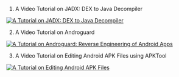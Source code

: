 1) A Video Tutorial on JADX: DEX to Java Decompiler

[![A Tutorial on JADX: DEX to Java Decompiler](https://i9.ytimg.com/vi_webp/WfL53todv90/mqdefault.webp?time=1609964700000&sqp=CJy52P8F&rs=AOn4CLAWSW7RvpzUT9D3DNz73IO_0B6iww)](https://youtu.be/WfL53todv90) 

2) A Video Tutorial on Androguard

[![A Tutorial on Androguard: Reverse Engineering of Android Apps](https://i9.ytimg.com/vi_webp/yJx0a1ICyUw/mqdefault.webp?time=1609964700000&sqp=CJy52P8F&rs=AOn4CLCh20LahsxgQI7wRlB9Sh2PbcdkyQ)](https://youtu.be/yJx0a1ICyUw) 

3) A Video Tutorial on Editing Android APK Files using APKTool

[![A Tutorial on Editing Android APK Files](https://i9.ytimg.com/vi_webp/o7zgakEbADo/mqdefault.webp?time=1609964700000&sqp=CJy52P8F&rs=AOn4CLBcH-PQyClBptO_AyylokvjTo8UpQ)](https://youtu.be/o7zgakEbADo) 
 
